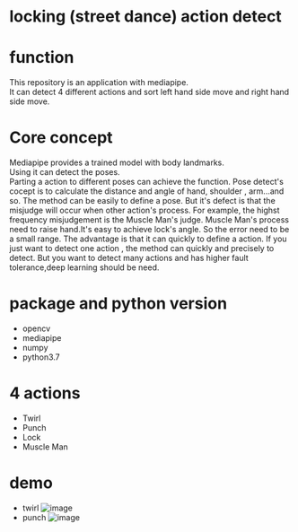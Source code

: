 # locking (street dance) action detect

# function
This repository is an application with mediapipe.  
It can detect 4 different actions and sort left hand side move and right hand side move.

# Core concept
Mediapipe provides a trained model with body landmarks.  
Using it can detect the poses.   
Parting a action to different poses can achieve the function.
Pose detect's cocept is to calculate the distance and angle of hand, shoulder , arm...and so.
The method can be easily to define a pose.
But it's defect is that the misjudge will occur when other action's process.
For example, the highst frequency misjudgement is the Muscle Man's judge.
Muscle Man's process need to raise hand.It's easy to achieve lock's angle.
So the error need to be a small range.
The advantage is that it can quickly to define a action.
If you just want to detect one action , the method can quickly and precisely to detect.
But you want to detect many actions and has higher fault tolerance,deep learning should be need.


# package and python version
- opencv
- mediapipe
- numpy
- python3.7

# 4 actions
- Twirl
- Punch
- Lock
- Muscle Man

# demo
- twirl
![image](https://github.com/ggjj321/locking-street-dance-action-detect/blob/main/demo/MediaPipe%20Pose%202021-08-14%2012-47-42_Trim.gif)
- punch
![image](https://github.com/ggjj321/locking-street-dance-action-detect/blob/main/demo/MediaPipe%20Pose%202021-08-14%2012-45-33_Trim.gif)


